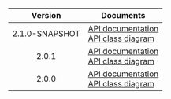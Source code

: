 | Version | Documents |
|:---:|---|
| 2.1.0-SNAPSHOT | [API documentation](2.1.0-SNAPSHOT)<br>[API class diagram](2.1.0-SNAPSHOT/api_class_diagram.svg) |
| 2.0.1 | [API documentation](2.0.1)<br>[API class diagram](2.0.1/api_class_diagram.svg) |
| 2.0.0 | [API documentation](2.0.0)<br>[API class diagram](2.0.0/api_class_diagram.svg) |
